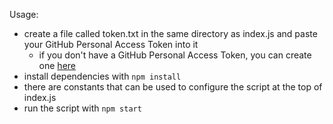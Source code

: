 Usage:

- create a file called token.txt in the same directory as index.js and paste your GitHub Personal Access Token into it
  - if you don't have a GitHub Personal Access Token, you can create one [here](https://github.com/settings/tokens/new)
- install dependencies with `npm install`
- there are constants that can be used to configure the script at the top of index.js
- run the script with `npm start`
